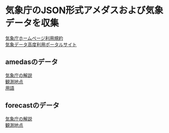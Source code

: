 # 気象庁のJSON形式アメダスおよび気象データを収集
[気象庁ホームページ利用規約](https://www.jma.go.jp/jma/kishou/info/coment.html)<br>
[気象データ高度利用ポータルサイト](https://www.data.jma.go.jp/developer/index.html)

## amedasのデータ
[気象庁の解説](https://www.jma.go.jp/bosai/amedas/const/amedas_explain.html)<br>
[観測地点](https://www.jma.go.jp/bosai/amedas/const/amedastable.json)<br>
[用語](https://www.jma.go.jp/bosai/const/selectorinfos/amedas.json)

## forecastのデータ
[気象庁の解説]()<br>
[観測地点](http://www.jma.go.jp/bosai/common/const/area.json)
